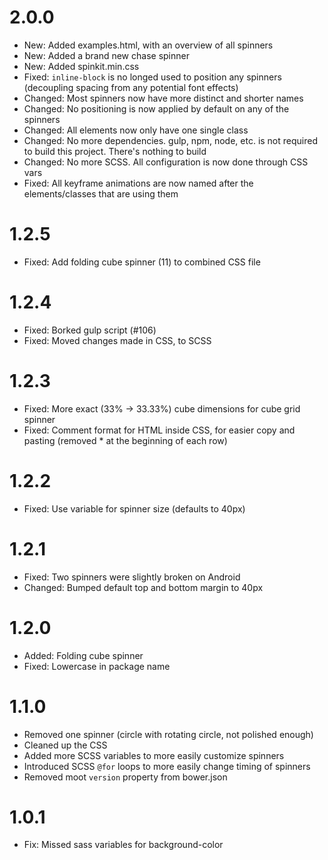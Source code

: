 # 2.0.0

* New: Added examples.html, with an overview of all spinners
* New: Added a brand new chase spinner
* New: Added spinkit.min.css
* Fixed: `inline-block` is no longed used to position any spinners (decoupling spacing from any potential font effects)
* Changed: Most spinners now have more distinct and shorter names
* Changed: No positioning is now applied by default on any of the spinners
* Changed: All elements now only have one single class
* Changed: No more dependencies. gulp, npm, node, etc. is not required to build this project. There's nothing to build
* Changed: No more SCSS. All configuration is now done through CSS vars
* Fixed: All keyframe animations are now named after the elements/classes that are using them

# 1.2.5

* Fixed: Add folding cube spinner (11) to combined CSS file

# 1.2.4

* Fixed: Borked gulp script (#106)
* Fixed: Moved changes made in CSS, to SCSS

# 1.2.3

* Fixed: More exact (33% -> 33.33%) cube dimensions for cube grid spinner
* Fixed: Comment format for HTML inside CSS, for easier copy and pasting (removed * at the beginning of each row)

# 1.2.2

* Fixed: Use variable for spinner size (defaults to 40px)

# 1.2.1

* Fixed: Two spinners were slightly broken on Android
* Changed: Bumped default top and bottom margin to 40px

# 1.2.0

* Added: Folding cube spinner
* Fixed: Lowercase in package name

# 1.1.0

* Removed one spinner (circle with rotating circle, not polished enough)
* Cleaned up the CSS
* Added more SCSS variables to more easily customize spinners
* Introduced SCSS `@for` loops to more easily change timing of spinners
* Removed moot `version` property from bower.json


# 1.0.1

* Fix: Missed sass variables for background-color
